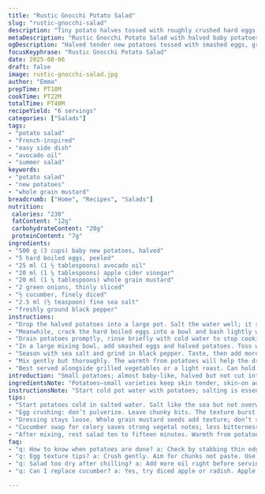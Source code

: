 ```yaml
---
title: "Rustic Gnocchi Potato Salad"
slug: "rustic-gnocchi-salad"
description: "Tiny potato halves tossed with roughly crushed hard eggs. Olive oil and white wine vinegar replaced with avocado oil and apple cider vinegar for a subtle tang. Dijon mustard swapped for whole grain mustard, giving extra texture. Celery replaced by finely diced cucumber for crunch and freshness. Green onions stay. Salt swapped from celery to regular sea salt. Mix soft smashed eggs blending with firm potatoes. Cool to just warm, not hot. Dressing a bit looser. Stir and let flavors mingle. A salad that’s hearty without heaviness; great alone or paired with grilled veggies."
metaDescription: "Rustic Gnocchi Potato Salad with halved baby potatoes, crushed hard eggs, avocado oil dressing, cucumber crunch, and whole grain mustard bursts. Hearty yet light."
ogDescription: "Halved tender new potatoes tossed with smashed eggs, green onions, and cucumber. Avocado oil and apple cider vinegar bring subtle tang. Rustic, textured salad."
focusKeyphrase: "Rustic Gnocchi Potato Salad"
date: 2025-08-06
draft: false
image: rustic-gnocchi-salad.jpg
author: "Emma"
prepTime: PT18M
cookTime: PT22M
totalTime: PT40M
recipeYield: "6 servings"
categories: ["Salads"]
tags:
- "potato salad"
- "French-inspired"
- "easy side dish"
- "avocado oil"
- "summer salad"
keywords:
- "potato salad"
- "new potatoes"
- "whole grain mustard"
breadcrumb: ["Home", "Recipes", "Salads"]
nutrition: 
 calories: "230"
 fatContent: "12g"
 carbohydrateContent: "20g"
 proteinContent: "7g"
ingredients:
- "500 g (3 cups) baby new potatoes, halved"
- "5 hard boiled eggs, peeled"
- "25 ml (1 ½ tablespoons) avocado oil"
- "20 ml (1 ¼ tablespoons) apple cider vinegar"
- "20 ml (1 ¼ tablespoons) whole grain mustard"
- "2 green onions, thinly sliced"
- "½ cucumber, finely diced"
- "2.5 ml (½ teaspoon) fine sea salt"
- "freshly ground black pepper"
instructions:
- "Drop the halved potatoes into a large pot. Salt the water well; it should taste like the sea. Cover with cold water then bring slowly to a boil over medium heat. Look for when the water boils gently and potatoes thicken. Cook 20 to 25 minutes, until you can easily poke through without them collapsing. Don’t overboil, keep a firm bite."
- "Meanwhile, crack the hard boiled eggs into a bowl and bash lightly with a fork or potato masher, leaving chunky pieces. You want texture, not a paste."
- "Drain potatoes promptly, rinse briefly with cold water to stop cooking, then let them cool just enough to handle – warm but not hot."
- "In a large mixing bowl, add smashed eggs and halved potatoes. Toss with avocado oil, apple cider vinegar and whole grain mustard. The mustard whole seeds add bursts of flavor and bite. Then fold in green onions and diced cucumber for crunch and freshness."
- "Season with sea salt and grind in black pepper. Taste, then add more oil or vinegar if it feels dry or flat. I often add another splash of vinegar for brightness or a dash of oil if it needs softness."
- "Mix gently but thoroughly. The warmth from potatoes will help the dressing meld into everything. Let rest 10 to 15 minutes to let flavors marry. Serve lukewarm or just cool from fridge."
- "Best served alongside grilled vegetables or a light roast. Can hold in fridge up to 24 hours but potatoes absorb dressing over time, so add extra oil before serving if dry."
introduction: "Small potatoes; almost baby-like, halved but not cut into smaller bits. Soft shells holding fluffy insides. Eggs, cooked hard but left rough, crushed, not mashed smooth - I want texture, not baby food. Switched out olive oil for buttery avocado oil, silkier mouthfeel. Vinegar now apple cider, lends subtle fruity sharpness. By ditching celery and going cucumber, crunch remains, but fresher, less celery smell in air. Green onions push that spring onion bite through. Salt’s fine grain for balanced seasoning. Toss all together while potatoes warm, so dressing seeps in but not soggy. Times adjusted to avoid mush; flavor punch balanced. Learned from past slips — overboiled potatoes end in glue. Look for firmness, test with fork, not timecode only. Kitchen smells mix sweet vinegar and earthy potatoes. Mix then rest. Salad shines warm or cold, versatile enough to side or main. Textures clash harmonize. Tried with grilled aubergine – sublime. Simple, flexible, grows on you."
ingredientsNote: "Potatoes—small varieties keep skin tender, skin-on adds texture and nutrients. Avoid russets; too floury. I halve but keep size chunky for bite. Eggs—boil 10 minutes for firm yolk but no rubbery edges. Avocado oil replaces olive; less pronounced but smooth, buttery. Vinegar from apple cider, brighter, avoids sharp vinegar sting, but white wine works too if needed. Whole grain mustard retains bite and seeds for crunchy bursts; smooth Dijon feels flat here. Celery swapped for cucumber cuts strong vegetal notes; fresh crispness without bitterness. Green onions must be sliced fine; raw, pungent, adding freshness; don’t overdo or overpower. Salt—use fine sea salt; celery salt too strong with cucumber. Pepper freshly cracked for aroma. If no cucumber, replacement ideas: diced apple or radish for crunch but flavor changes. Extra oil often needed after chilling as potatoes soak it up."
instructionsNote: "Start cold pot water with potatoes; salting is essential for interior flavor, not just seasoning. Watch for slow boil bubbles rising and breaking, not furious rolling boil—that ruins tender texture. Test doneness by stabbing thinest part; should give but not fall apart. Drain, rinse quickly cold to halt cooking, cool just enough to handle; handling hot potatoes crushes too much and makes mush. Egg crushing: use fork or pestle, minimal effort; too fine and salad loses character. Dress while warm to soften flavors fusing. Mustard stirred right in with oil and vinegar keeps emulsion loose but coherent. Add green onions and cucumber after initial dressing, to preserve crunch. Season last; adjust vinegar or oil tasting midway, potato salads lean to dry so don’t be shy with oil. Resting time crucial; flavors marry but don’t let sit long or potatoes absorb too much liquid, turns dry overnight—add oil before serving if this happens. Serve salad cold or room temp; cold dulls flavors but can be refreshing. Avoid over mixing to keep texture intact."
tips:
- "Start potatoes cold in salted water. Salt like the sea but not overwhelming. Watch for tiny bubbles rising slowly, not raging boil—that’s mush waiting. Check with fork near thinnest part. Potatoes soft enough to pierce but hold shape. Drain and rinse cold fast to stop cooking. Warm firmness is key. Hot potatoes will mash too much."
- "Egg crushing: don’t pulverize. Leave chunky bits. The texture burst changes the salad’s character. Use fork or pestle, not blender. Less paste more bite. Rough eggs stop everything sliding together into a dull mix. Chunky feels rustic, breaks neat."
- "Dressing stays loose. Whole grain mustard seeds add texture; don’t swap for Dijon—too flat here. Mix oil and vinegar in first, then fold mustard. Add green onions and cucumber after dressing binds. Keep crunch sharp, not soggy. Season late; taste and adjust mid-mix. Vinegar can brighten, oil tames dryness."
- "Cucumber swap for celery saves strong vegetal notes; less bitterness, more crisp freshness. Slice cucumber very fine to blend texture but preserve snap. Alternatives: diced apple chunks or radish work but change flavor profile. Need crunch? Radish sharper, apple sweeter. Choose based on balance."
- "After mixing, rest salad ten to fifteen minutes. Warmth from potatoes melds flavors. Don’t leave too long or potatoes soak dressing, dry out by next day. Before serving chilled leftovers, add splash more oil to revive softness. Texture shifts overnight, plan accordingly."
faq:
- "q: How to know when potatoes are done? a: Check by stabbing thin edge. Should go through with slight resistance. Not mushy, keep solids. Slow bubble rising is visual cue. Overboil makes glue. Cold water rinse stops heat fast."
- "q: Egg texture tips? a: Crush gently. Aim for chunks not paste. Use fork, not blender. Rough eggs mix better texture, add interest. Smooth eggs lose character here. Can swap hard eggs for chopped soft egg if careful, but changes feel."
- "q: Salad too dry after chilling? a: Add more oil right before serving. Potatoes absorb dressing overtime. Vinegar can disappear too. Don’t overdress initially. Chill tight with cover. Adjust fat when plating."
- "q: Can I replace cucumber? a: Yes, try diced apple or radish. Apple adds slight sweetness, radish brings sharp bite. Both add crunch but shift flavor. Skip celery as it overpowers here. Choose based on freshness wanted."

---
```

